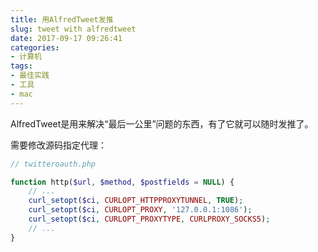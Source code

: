 ```yaml
---
title: 用AlfredTweet发推
slug: tweet with alfredtweet
date: 2017-09-17 09:26:41
categories:
- 计算机
tags:
- 最佳实践
- 工具
- mac
---
```

AlfredTweet是用来解决“最后一公里”问题的东西，有了它就可以随时发推了。

需要修改源码指定代理：

```php
// twitteroauth.php

function http($url, $method, $postfields = NULL) {
    // ...
    curl_setopt($ci, CURLOPT_HTTPPROXYTUNNEL, TRUE);
    curl_setopt($ci, CURLOPT_PROXY, '127.0.0.1:1086');
    curl_setopt($ci, CURLOPT_PROXYTYPE, CURLPROXY_SOCKS5);
    // ...
}
```


